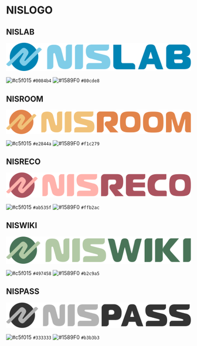# NISLOGO

## NISLAB

![NISLAB](svg/nislab-wide.svg)  

![#c5f015](https://via.placeholder.com/10/0084b4/000000?text=+) `#0084b4`
![#1589F0](https://via.placeholder.com/10/80cde8/000000?text=+) `#80cde8`

## NISROOM

![NISROOM](svg/nisroom-wide.svg)  

![#c5f015](https://via.placeholder.com/10/e2844a/000000?text=+) `#e2844a`
![#1589F0](https://via.placeholder.com/10/f1c279/000000?text=+) `#f1c279`

## NISRECO

![NISRECO](svg/nisreco-wide.svg)  

![#c5f015](https://via.placeholder.com/10/ab535f/000000?text=+) `#ab535f`
![#1589F0](https://via.placeholder.com/10/ffb2ac/000000?text=+) `#ffb2ac`

## NISWIKI

![NISWIKI](svg/niswiki-wide.svg)  

![#c5f015](https://via.placeholder.com/10/497458/000000?text=+) `#497458`
![#1589F0](https://via.placeholder.com/10/b2c9a5/000000?text=+) `#b2c9a5`

## NISPASS

![NISPASS](svg/nispass-wide.svg)  

![#c5f015](https://via.placeholder.com/10/333333/000000?text=+) `#333333`
![#1589F0](https://via.placeholder.com/10/b3b3b3/000000?text=+) `#b3b3b3`
